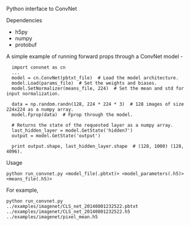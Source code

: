 Python interface to ConvNet

Dependencies
- h5py
- numpy
- protobuf

A simple example of running forward props through a ConvNet model -
```
  import convnet as cn
  ...
  model = cn.ConvNet(pbtxt_file)  # Load the model architecture.
  model.Load(params_file)  # Set the weights and biases.
  model.SetNormalizer(means_file, 224)  # Set the mean and std for input normalization.
  
  data = np.random.randn(128, 224 * 224 * 3)  # 128 images of size 224x224 as a numpy array.
  model.Fprop(data)  # Fprop through the model.
  
  # Returns the state of the requested layer as a numpy array.
  last_hidden_layer = model.GetState('hidden7')
  output = model.GetState('output')
  
  print output.shape, last_hidden_layer.shape  # (128, 1000) (128, 4096).
```

Usage
```
python run_convnet.py <model_file(.pbtxt)> <model_parameters(.h5)> <means_file(.h5)>
```
For example,
```
python run_convnet.py ../examples/imagenet/CLS_net_20140801232522.pbtxt ../examples/imagenet/CLS_net_20140801232522.h5 ../examples/imagenet/pixel_mean.h5
```
